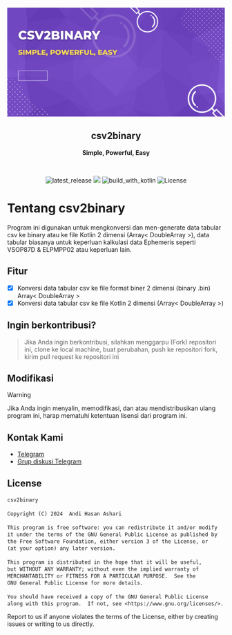 <p align="center">
  <img src="./img/banner_csv2binary.png" alt="app_banner"/>
</p>

<h2 align="center"><b>csv2binary</b></h2>
<p align="center">
<b>Simple, Powerful, Easy</b>
<p><br>

<p align="center">
<!-- Latest release -->
<img src="https://img.shields.io/github/v/release/hasanelfalakiy/csv2binary?include_releases&label=latest%20release&style=for-the-badge&color=brightgreen" alt="latest_release"/>
<!-- Github Repo size -->
<img src="https://img.shields.io/github/repo-size/hasanelfalakiy/csv2binary?style=for-the-badge">
<!-- Build with Kotlin -->
<img src="https://img.shields.io/badge/Kotlin-C116E3?&style=for-the-badge&logo=kotlin&logoColor=white" alt="build_with_kotlin">
<!-- License -->
<img src="https://img.shields.io/github/license/hasanelfalakiy/csv2binary?color=blue&style=for-the-badge&color=brightgreen" alt="License">
</p>

# Tentang csv2binary
Program ini digunakan untuk mengkonversi dan men-generate data tabular csv ke binary atau ke file Kotlin 2 dimensi (Array< DoubleArray >), data tabular biasanya untuk keperluan kalkulasi data Ephemeris seperti VSOP87D & ELPMPP02 atau keperluan lain.

## Fitur

- [x] Konversi data tabular csv ke file format biner 2 dimensi (binary .bin) Array< DoubleArray >
- [x] Konversi data tabular csv ke file Kotlin 2 dimensi (Array< DoubleArray >)

## Ingin berkontribusi?
> Jika Anda ingin berkontribusi, silahkan menggarpu (Fork) repositori ini, clone ke local machine, buat perubahan, push ke repositori fork, kirim pull request ke repositori ini

## Modifikasi
> [!WARNING]
>
> Jika Anda ingin menyalin, memodifikasi, dan atau mendistribusikan ulang program ini, harap mematuhi ketentuan lisensi dari program ini.

## Kontak Kami

- [Telegram](https://t.me/moonelfalakiy)
- [Grup diskusi Telegram](https://t.me/moonlight_studio01/9)

## License

```
csv2binary

Copyright (C) 2024  Andi Hasan Ashari

This program is free software: you can redistribute it and/or modify
it under the terms of the GNU General Public License as published by
the Free Software Foundation, either version 3 of the License, or
(at your option) any later version.

This program is distributed in the hope that it will be useful,
but WITHOUT ANY WARRANTY; without even the implied warranty of
MERCHANTABILITY or FITNESS FOR A PARTICULAR PURPOSE.  See the
GNU General Public License for more details.

You should have received a copy of the GNU General Public License
along with this program.  If not, see <https://www.gnu.org/licenses/>.
```
Report to us if anyone violates the terms of the License, either by creating issues or writing to us directly.